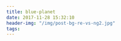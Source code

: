 ```yaml
---
title: blue-planet
date: 2017-11-28 15:32:10
header-img: "/img/post-bg-re-vs-ng2.jpg"
tags:
---
```


